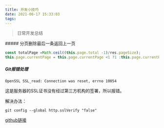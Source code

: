 ```yaml
---
title: 开发小技巧
date: 2021-06-17 15:33:03
tags:
---
```

<blockquote class="blockquote-center">
日常开发总结
</blockquote>
##### 分页删除最后一条返回上一页

```javascript
const totalPage =Math.ceil((this.page.total -1)/res.pageSize);
this.page.currentPage = this.page.currentPage <1 ?1 :this.page.currentPage > totalPage ?totalPage :this.page.currentPage

```

##### Git报错处理
`OpenSSL SSL_read: Connection was reset, errno 10054`

这是服务器的SSL证书没有经过第三方机构的签署，所以报错。

解决办法：

`git config --global http.sslVerify "false"`


[github链接](https://github.com/onlyH/summary)
